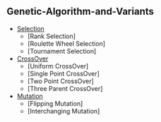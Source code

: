 ## Genetic-Algorithm-and-Variants

* [Selection](#selection)
    * [Rank Selection]
    * [Roulette Wheel Selection]
    * [Tournament Selection]
* [CrossOver](#crossover)
    * [Uniform CrossOver]
    * [Single Point CrossOver]
    * [Two Point CrossOver]
    * [Three Parent CrossOver]
* [Mutation](#mutation)
    * [Flipping Mutation]
    * [Interchanging Mutation]
